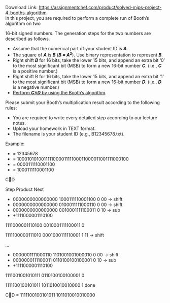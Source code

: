 Download Link: https://assignmentchef.com/product/solved-mips-project-4-booths-algorithm
<br>
In this project, you are required to perform a complete run of Booth’s algorithm on two

16-bit signed numbers. The generation steps for the two numbers are described as follows.

<ul>

 <li>Assume that the numerical part of your student ID is <strong><em>A</em></strong>.</li>

 <li>The square of <strong><em>A</em></strong> is <strong><em>B</em></strong> (<strong><em>B = A<sup>2</sup></em></strong>). Use binary representation to represent <strong><em>B</em></strong>.</li>

 <li>Right shift <strong><em>B</em></strong> for 16 bits, take the lower 15 bits, and append an extra bit ‘0’ to the most significant bit (MSB) to form a new 16-bit number <strong><em>C</em></strong>. (i.e., <strong><em>C</em></strong> is a positive number.)</li>

 <li>Right shift B for 16 bits, take the lower 15 bits, and append an extra bit ‘1’ to the most significant bit (MSB) to form a new 16-bit number <strong><em>D</em></strong>. (i.e., <strong><em>D</em></strong> is a negative number.)</li>

 <li><u>Perform <strong><em>C×D</em></strong> by using the Booth’s algorithm</u>.</li>

</ul>




Please submit your Booth’s multiplication result according to the following rules:

<ul>

 <li>You are required to write every detailed step according to our lecture notes.</li>

 <li>Upload your homework in TEXT format.</li>

 <li>The filename is your student ID (e.g., B12345678.txt).</li>

</ul>




Example:




<ul>

 <li>= 12345678</li>

 <li>= 100010101001111100001111100011000011001111000100</li>

 <li>= 0000111110001100</li>

 <li>= 1000111110001100</li>

</ul>

CD




Step               Product                  Next

<ul>

 <li>0000000000000000 1000111110001100 0 00 -&gt; shift</li>

 <li>0000000000000000 0100011111000110 0 00 -&gt; shift</li>

 <li>0000000000000000 0010001111100011 0 10 -&gt; sub</li>

 <li>+1111000001110100</li>

</ul>

1111000001110100 0010001111100011 0

1111100000111010 0001000111110001 1   11 -&gt; shift

…

<ul>

 <li>0000001111000110 1101001001000010 0 00 -&gt; shift</li>

 <li>0000000111100011 0110100100100001 0 10 -&gt; sub</li>

 <li>+1111000001110100</li>

</ul>

1111001001010111 0110100100100001 0

1111100100101011 1011010010010000 1   done

CD = 1111100100101011 1011010010010000



